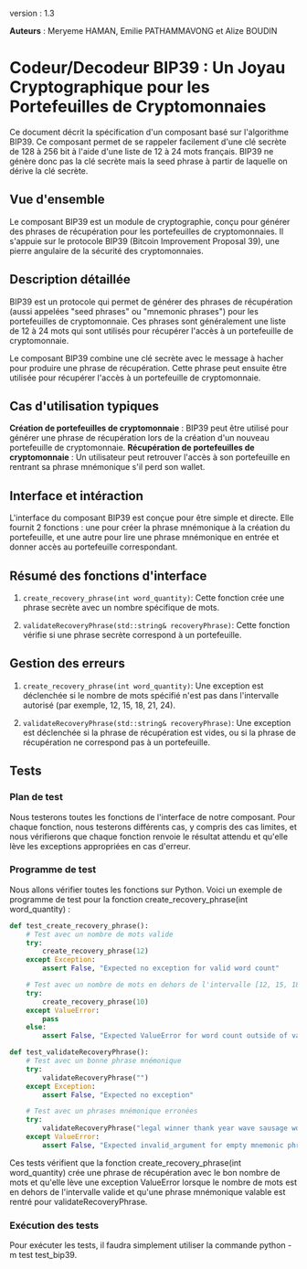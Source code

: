 version : 1.3

****Auteurs**** : Meryeme HAMAN, Emilie PATHAMMAVONG et Alize BOUDIN

# Codeur/Decodeur BIP39 : Un Joyau Cryptographique pour les Portefeuilles de Cryptomonnaies

Ce document décrit la spécification d'un composant basé sur l'algorithme BIP39.
Ce composant permet de se rappeler facilement d'une clé secrète de 128 à 256 bit à l'aide d'une liste de 12 à 24 mots français.
BIP39 ne génère donc pas la clé secrète mais la seed phrase à partir de laquelle on dérive la clé secrète.

## Vue d'ensemble
Le composant BIP39 est un module de cryptographie, conçu pour générer des phrases de récupération pour les portefeuilles de cryptomonnaies. Il s'appuie sur le protocole BIP39 (Bitcoin Improvement Proposal 39), une pierre angulaire de la sécurité des cryptomonnaies.

## Description détaillée
BIP39 est un protocole qui permet de générer des phrases de récupération (aussi appelées "seed phrases" ou "mnemonic phrases") pour les portefeuilles de cryptomonnaie. Ces phrases sont généralement une liste de 12 à 24 mots qui sont utilisés pour récupérer l'accès à un portefeuille de cryptomonnaie.

Le composant BIP39 combine une clé secrète avec le message à hacher pour produire une phrase de récupération.
Cette phrase peut ensuite être utilisée pour récupérer l'accès à un portefeuille de cryptomonnaie.

## Cas d'utilisation typiques
**Création de portefeuilles de cryptomonnaie** : BIP39 peut être utilisé pour générer une phrase de récupération lors de la
création d'un nouveau portefeuille de cryptomonnaie.
**Récupération de portefeuilles de cryptomonnaie** : Un utilisateur peut retrouver l'accès à son portefeuille en rentrant sa
phrase mnémonique s'il perd son wallet.

## Interface et intéraction
L'interface du composant BIP39 est conçue pour être simple et directe. Elle fournit 2 fonctions : une pour créer la phrase
mnémonique à la création du portefeuille, et une autre pour lire une phrase mnémonique en entrée et donner accès au portefeuille
correspondant.

## Résumé des fonctions d'interface

1. `create_recovery_phrase(int word_quantity)`: Cette fonction crée une phrase secrète avec un nombre spécifique de mots.

2. `validateRecoveryPhrase(std::string& recoveryPhrase)`: Cette fonction vérifie si
une phrase secrète correspond à un portefeuille.

## Gestion des erreurs

1. `create_recovery_phrase(int word_quantity)`: Une exception est déclenchée si le nombre de mots spécifié n'est pas dans l'intervalle autorisé (par exemple, 12, 15, 18, 21, 24).

2. `validateRecoveryPhrase(std::string& recoveryPhrase)`: Une exception est déclenchée si la phrase de récupération est vides,
ou si la phrase de récupération ne correspond pas à un portefeuille.


## Tests

### Plan de test
Nous testerons toutes les fonctions de l'interface de notre composant.
Pour chaque fonction, nous testerons différents cas, y compris des cas limites, et nous vérifierons que chaque fonction renvoie le résultat attendu et qu'elle lève les exceptions appropriées en cas d'erreur.

### Programme de test
Nous allons vérifier toutes les fonctions sur Python.
Voici un exemple de programme de test pour la fonction create_recovery_phrase(int word_quantity) :

```python
def test_create_recovery_phrase():
    # Test avec un nombre de mots valide
    try:
        create_recovery_phrase(12)
    except Exception:
        assert False, "Expected no exception for valid word count"

    # Test avec un nombre de mots en dehors de l'intervalle [12, 15, 18, 21, 24]
    try:
        create_recovery_phrase(10)
    except ValueError:
        pass
    else:
        assert False, "Expected ValueError for word count outside of valid range"

def test_validateRecoveryPhrase():
    # Test avec un bonne phrase mnémonique
    try:
        validateRecoveryPhrase("")
    except Exception:
        assert False, "Expected no exception"

    # Test avec un phrases mnémonique erronées
    try:
        validateRecoveryPhrase("legal winner thank year wave sausage worth useful legal winner thank yellow")
    except ValueError:
        assert False, "Expected invalid_argument for empty mnemonic phrase"        
```

Ces tests vérifient que la fonction create_recovery_phrase(int word_quantity) crée une phrase de récupération avec le bon nombre de mots et qu'elle lève une exception ValueError lorsque le nombre de mots est en dehors de l'intervalle valide et qu'une phrase mnémonique valable est rentré pour validateRecoveryPhrase.

### Exécution des tests
Pour exécuter les tests, il faudra simplement utiliser la commande python -m test test_bip39.
